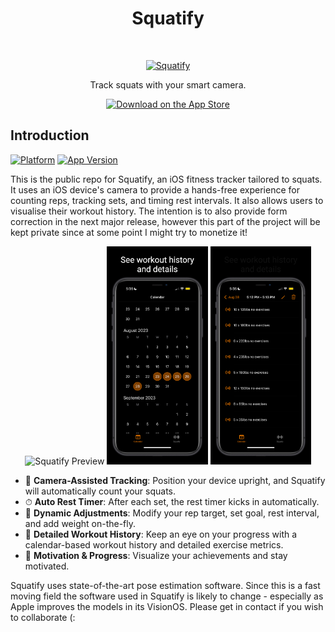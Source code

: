 <h1 align="center"> Squatify </h1> <br>
<p align="center">
  <a href="https://www.squatify.net/">
    <img alt="Squatify" title="Squatify" src="https://www.squatify.net/static/images/peach_black.png" width="450">
  </a>
</p>

<p align="center">
  Track squats with your smart camera.
</p>

<p align="center">
  <a href="https://apps.apple.com/us/app/squatify/id6460975634">
    <img alt="Download on the App Store" title="App Store" src="http://i.imgur.com/0n2zqHD.png" width="140">
  </a>
</p>


## Introduction

[![Platform](https://img.shields.io/badge/platform-iOS-green)]()
[![App Version](https://img.shields.io/badge/version-1.1-blue)]()



This is the public repo for Squatify, an iOS fitness tracker tailored to squats. It uses an iOS device's camera to provide a hands-free experience for counting reps, tracking sets, and timing rest intervals. It also allows users to visualise their workout history. The intention is to also provide form correction in the next major release, however this part of the project will be kept private since at some point I might try to monetize it!

<p align="center">
  <img src="./trimmed_preview.gif" alt="Squatify Preview" width="32%">
  <img src="./screenshot4.png" alt="Screenshot 1" width="32%">
  <img src="./screenshot6.png" alt="Screenshot 2" width="32%">
</p>


- 🎥 **Camera-Assisted Tracking**: Position your device upright, and Squatify will automatically count your squats.
- ⏱ **Auto Rest Timer**: After each set, the rest timer kicks in automatically.
- 🎯 **Dynamic Adjustments**: Modify your rep target, set goal, rest interval, and add weight on-the-fly.
- 📅 **Detailed Workout History**: Keep an eye on your progress with a calendar-based workout history and detailed exercise metrics.
- 💪 **Motivation & Progress**: Visualize your achievements and stay motivated.

Squatify uses state-of-the-art pose estimation software. Since this is a fast moving field the software used in Squatify is likely to change - especially as Apple improves the models in its VisionOS. Please get in contact if you wish to collaborate (:

